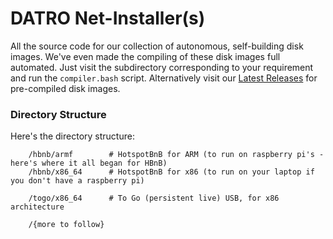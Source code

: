 # DATRO Net-Installer(s)

All the source code for our collection of autonomous, self-building disk images.
We've even made the compiling of these disk images full automated. 
Just visit the subdirectory corresponding to your requirement and run the `compiler.bash` script.
Alternatively visit our [Latest Releases](https://github.com/unclehowell/datro/releases/ "DATRO Net-Installer Latest Release") for pre-compiled disk images.

### Directory Structure

Here's the directory structure:

        /hbnb/armf        # HotspotBnB for ARM (to run on raspberry pi's - here's where it all began for HBnB)
        /hbnb/x86_64      # HotspotBnB for x86 (to run on your laptop if you don't have a raspberry pi)
 
        /togo/x86_64      # To Go (persistent live) USB, for x86 architecture

        /{more to follow}

